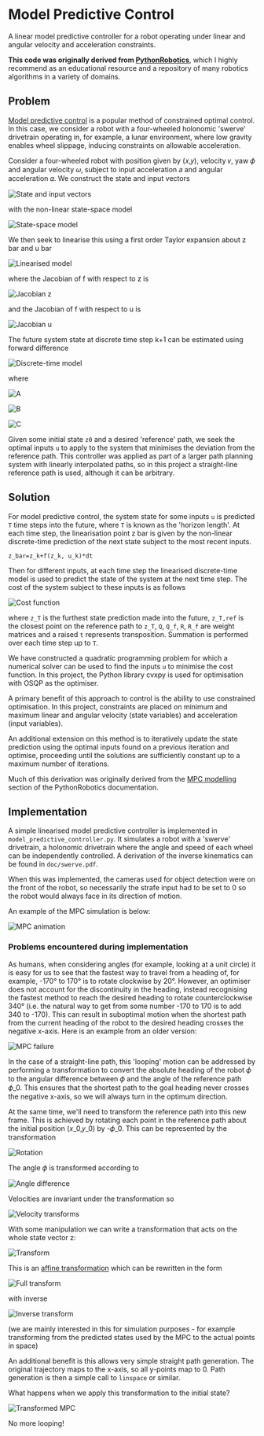 # Model Predictive Control
A linear model predictive controller for a robot operating under linear and
angular velocity and acceleration constraints.

**This code was originally derived from [PythonRobotics](https://github.com/AtsushiSakai/PythonRobotics/blob/master/PathTracking/model_predictive_speed_and_steer_control/model_predictive_speed_and_steer_control.py)**,
which I highly recommend as an educational resource and a repository of many
robotics algorithms in a variety of domains.

## Problem
[Model predictive control](https://en.wikipedia.org/wiki/Model_predictive_control)
is a popular method of constrained optimal control. In this case, we consider a
robot with a four-wheeled holonomic 'swerve' drivetrain operating in, for
example, a lunar environment, where low gravity enables wheel slippage, inducing
constraints on allowable acceleration.

Consider a four-wheeled robot with position given by (𝑥,𝑦), velocity 𝑣, yaw 𝜙
and angular velocity 𝜔, subject to input acceleration 𝑎 and angular acceleration
𝛼. We construct the state and input vectors

![State and input vectors](doc/state-input.jpg)

with the non-linear state-space model

![State-space model](doc/state-space.jpg)

We then seek to linearise this using a first order Taylor expansion about z bar and u bar

![Linearised model](doc/linearised-model.jpg)

where the Jacobian of f with respect to z is

![Jacobian z](doc/jacobian-z.jpg)

and the Jacobian of f with respect to u is

![Jacobian u](doc/jacobian-u.jpg)

The future system state at discrete time step k+1 can be estimated using forward difference

![Discrete-time model](doc/dt-model.jpg)

where

![A](doc/A.jpg)

![B](doc/B.jpg)

![C](doc/C.jpg)

Given some initial state `z0` and a desired 'reference' path, we seek the optimal inputs `u` to apply to the system that minimises the deviation from the reference path. This controller was applied as part of a larger path planning system with linearly interpolated paths, so in this project a straight-line reference path is used, although it can be arbitrary.

## Solution
For model predictive control, the system state for some inputs `u` is predicted
`T` time steps into the future, where `T` is known as the 'horizon length'.
At each time step, the linearisation point z bar is given by the non-linear
discrete-time prediction of the next state subject to the most recent inputs.
```
z_bar=z_k+f(z_k, u_k)*dt
```
Then for different inputs, at each time step the linearised discrete-time model is used to predict
the state of the system at the next time step.
The cost of the system subject to these inputs is as follows

![Cost function](doc/cost-function.jpg)

where `z_T` is the furthest state prediction made into the future, `z_T,ref` is the closest point on the reference path to `z_T`, `Q`, `Q_f`, `R`, `R_f` are weight matrices and a raised `t` represents transposition. Summation is performed over each time step up to `T`.

We have constructed a quadratic programming problem for which a numerical solver can be used to find the inputs `u` to minimise the cost function. In this project, the Python library cvxpy is used for optimisation with OSQP as the optimiser.

A primary benefit of this approach to control is the ability to use constrained optimisation. In this project, constraints are placed on minimum and maximum linear and angular velocity (state variables) and acceleration (input variables).

An additional extension on this method is to iteratively update the state prediction using the optimal inputs found on a previous iteration and optimise, proceeding until the solutions are sufficiently constant up to a maximum number of iterations.

Much of this derivation was originally derived from the [MPC modelling](https://pythonrobotics.readthedocs.io/en/latest/modules/path_tracking.html#mpc-modeling) section of the PythonRobotics documentation.

## Implementation
A simple linearised model predictive controller is implemented in `model_predictive_controller.py`. It simulates a robot with a 'swerve' drivetrain, a holonomic drivetrain where the angle and speed of each wheel can be independently controlled. A derivation of the inverse kinematics can be found in `doc/swerve.pdf`.

When this was implemented, the cameras used for object detection were on the front of the robot, so necessarily the strafe input had to be set to 0 so the robot would always face in its direction of motion.

An example of the MPC simulation is below:

![MPC animation](doc/model_predictive_controller.gif)

### Problems encountered during implementation
As humans, when considering angles (for example, looking at a unit circle) it is easy for us to see that the fastest way to travel from a heading of, for example, -170° to 170° is to rotate clockwise by 20°. However, an optimiser does not account for the discontinuity in the heading, instead recognising the fastest method to reach the desired heading to rotate counterclockwise 340° (i.e. the natural way to get from some number -170 to 170 is to add 340 to -170). This can result in suboptimal motion when the shortest path from the current heading of the robot to the desired heading crosses the negative x-axis. Here is an example from an older version:

![MPC failure](doc/model_predictive_failure.gif)

In the case of a straight-line path, this 'looping' motion can be addressed by performing a transformation to convert the absolute heading of the robot 𝜙 to the angular difference between 𝜙 and the angle of the reference path 𝜙_0. This ensures that the shortest path to the goal heading never crosses the negative x-axis, so we will always turn in the optimum direction.

At the same time, we'll need to transform the reference path into this new frame. This is achieved by rotating each point in the reference path about the initial position (𝑥_0,𝑦_0) by -𝜙_0. This can be represented by the transformation

![Rotation](doc/rotation.jpg)

The angle 𝜙 is transformed according to

![Angle difference](doc/angle-difference.jpg)

Velocities are invariant under the transformation so

![Velocity transforms](doc/velocity-transforms.jpg)

With some manipulation we can write a transformation that acts on the whole state vector z:

![Transform](doc/transform.jpg)

This is an [affine transformation](https://en.wikipedia.org/wiki/Affine_transformation) which can be rewritten in the form

![Full transform](doc/transform-full.jpg)

with inverse

![Inverse transform](doc/inverse-transform.jpg)

(we are mainly interested in this for simulation purposes - for example transforming from the predicted states used by the MPC to the actual points in space)

An additional benefit is this allows very simple straight path generation. The original trajectory maps to the x-axis, so all y-points map to 0. Path generation is then a simple call to `linspace` or similar.

What happens when we apply this transformation to the initial state?

![Transformed MPC](doc/model_predictive_fixed.gif)

No more looping!
